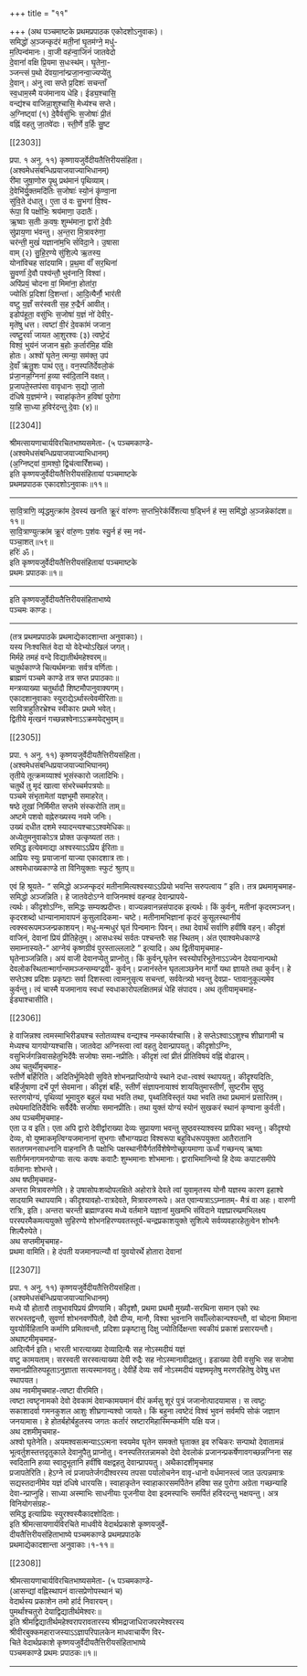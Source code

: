 +++
title = "११"

+++
(अथ पञ्चमाष्टके प्रथमप्रपाठक एकोदशोऽनुवाकः)।  
समिद्धो॑ अ॒ञ्जन्कृद॑रं मती॒नां घृ॒तम॑ग्ने॒ मधु॑-  
म॒त्पिन्व॑मानः। वा॒जी वह॑न्वा॒जिनं॑ जातवेदो  
दे॒वानां॑ वक्षि प्रि॒यमा स॒धःस्थ॑म्। घृ॒तेना॒-  
ञ्जन्त्सं प॒थो दे॑वया॒ना॑न्प्रजा॒नन्वा॒ज्यप्ये॑तु  
दे॒वान्। अ॑नु त्वा सप्ते प्र॒दिशः॑ सचन्ताँ  
स्व॒धाम॒स्मै यज॑मानाय धेहि। ईड्य॒श्चासि॒  
वन्द्य॑श्च वाजिन्ना॒शुश्चासि॒ मेध्य॑श्च सप्ते।  
अ॒ग्निष्ट्वा॑ (१) दे॒वैर्वसु॑भिः स॒जोषाः॑ प्री॒तं  
वह्निं वहतु जा॒तवे॑दाः। स्ती॒र्णे व॒र्हिः सु॒ष्ट

[[2303]]

प्रपा. १ अनु. ११) कृष्णायजुर्वेदीयतैत्तिरीयसंहिता।  
(अश्वमेधसंबन्धिप्रयाजयाज्याभिधानम्)  
री॑मा जुषा॒णोरु पृ॒थु प्रथ॑मानं पृथिव्याम्।  
दे॒वेभि॑र्यु॒क्तमदि॑तिः स॒जोषाः॑ स्यो॒नं कृ॑ण्वा॒ना  
सु॑वि॒ते द॑धातु। ए॒ता उ॑ वः सु॒भगा॑ वि॒श्व-  
रू॑पा॒ वि पक्षो॑भिः॒ श्रय॑माणा॒ उदातैः॑।  
ऋ॒ष्वाः स॒तीः क॒वषः॒ शुम्भ॑माना॒ द्वारो॑ दे॒वीः  
सु॑प्राय॒णा भ॑वन्तु। अ॒न्त॒रा मि॒त्रावरु॑णा॒  
चर॑न्ती॒ मुखं॑ यज्ञाना॑म॒भि सं॑विदा॒ने। उ॒षासा  
वाम् (२) सु॒हि॒र॒ण्ये सु॑शि॒ल्पे ऋ॒तस्य॒  
योना॑विचह सा॑दयामि। प्र॒थ॒मा वाँ॑ सर॒थिना॑  
सु॒वर्णा॑ दे॒वौ पश्य॑न्तौ॒ भुव॑नानि॒ विश्वा॑।  
अपि॑प्रयं॒ चोदना वां॒ मिमा॑ना॒ होता॑रा॒  
ज्योतिः॑ प्र॒दिशा॑ दि॒शन्ता॑। आ॒दि॒त्यैर्नौ॒ भार॑ती  
वष्टु य॒ज्ञँ सर॑स्वती स॒ह रु॒द्रैर्न॑ आवीत्।  
इडोप॑हूता॒ वसु॑भिः स॒जोषा॑ य॒ज्ञं नो॑ देवीर॒-  
मृते॑षु धत्त। त्वष्टा॑ वी॒रं दे॒वका॑मं जजान॒  
त्वष्टु॒रर्वा॑ जायत आ॒शुरश्वः (३) त्वष्टे॒दं  
विश्वं॒ भुय॑नं जजान ब॒होः क॒र्तार॑मि॒ह य॑क्षि  
होतः। अश्वो॑ घृ॒तेन॒ त्मन्या॒ सम॑क्त॒ उप॑  
दे॒वाँ ऋ॑तु॒शः पाथ॑ एतु। वन॒स्पति॑र्देवलो॒कं  
प्र॑जा॒नन्न॒ग्निना॑ ह॒व्या स्व॑दि॒तानि॑ वक्षत्।  
प्र॒जापते॒स्तप॑सा वावृधानः स॒द्यो जा॒तो  
द॑धिषे य॒ज्ञम॑ग्ने। स्वाहा॑कृतेन ह॒विषा॑ पुरोगा  
या॒हि सा॒ध्या ह॒विर॑दन्तु दे॒वाः (४)॥

[[2304]]

श्रीमत्सायणाचार्यविरचितभाष्यसमेता- (५ पञ्चमकाण्डे-  
(अश्वमेधसंबन्धिप्रयाजयाज्याभिधानम्)  
(अ॒ग्निष्ट्वा॑ वा॒मश्वो॒ द्विच॑त्वारिँशच्च)।  
इति कृष्णयजुर्वेदीयतैत्तिरीयसंहितायां पञ्चमाष्टके  
प्रथमप्रपाठक एकादशोऽनुवाकः॥११॥
___________
सा॒वि॒त्राणि॒ व्यृ॑द्धमुत्क्रा॑म दे॒वस्य॑ खनति क्रू॒रं वा॑रुणः स॒प्तभि॒रेक॑विँशत्या ष॒ड्भिर्न ह॑ स्म॒ समि॑द्धो अ॒ञ्जन्नेका॑दश॥११॥  
सा॒वि॒त्राण्युत्क्रा॑म क्रू॒रं वा॑रु॒णः प॒श॑वः स्यु॒र्न ह॑ स्म॒ नव॑-  
पञ्चा॒शत्॥५९॥  
हरिः॑ ॐ।  
इति कृष्णयजुर्वेदीयतैत्तिरीयसंहितायां पञ्चमाष्टके  
प्रथमः प्रपाठकः॥१॥
___________
इति कृष्णयजुर्वेदीयतैत्तिरीयसंहिताभाष्ये  
पञ्चमः काण्डः।
___________
(तत्र प्रथमप्रपाठके प्रथमाद्येकादशान्ता अनुवाकाः)।  
यस्य निःश्वसितं वेदा यो वेदेभ्योऽखिलं जगत्।  
मिर्महे तमहं वन्दे विद्यातीर्थमहेश्वरम्॥  
चतुर्थकाण्जे चित्यर्थमन्त्राः सर्वत्र वर्णिताः।  
ब्राह्मणं पञ्चमे काण्डे तत्र सप्त प्रपाठकाः॥  
मन्त्रव्याख्या चतुर्थादौ शिष्टमौपानुवाक्यगम्।  
एकादशानुवाकाः स्युराद्येऽर्थास्त्वेवमीरिताः॥  
सावित्राहुतिरभ्रेश्च स्वीकारः प्रथमे भवेत्।  
द्वितीये मृत्खनं गच्छन्नश्वेनाऽऽक्रमयेद्भुवम्॥

[[2305]]

प्रपा. १ अनु. ११) कृष्णयजुर्वेदीयतैत्तिरीयसंहिता।  
(अश्वमेधसंबन्धिप्रयाजयाज्याभिघानम्)  
तृतीये तूत्क्रमय्याश्वं भूसंस्कारो जलादिभिः।  
चतुर्थे तु मृदं खात्वा संभरेच्चर्मपत्रयोः॥  
पञ्चमे संभृतामेतां यज्ञभूमौ समाहरेत्।  
षष्ठे तूखां निर्मिमीत सप्तमे संस्करोति ताम्॥  
अष्टमे पशवो वह्नेरुख्यस्य नवमे जनिः।  
उख्यं दधीत दशमे स्यादन्त्यश्चाऽऽश्वमेधिकः॥  
अध्येतुमनुवाकोऽत्र प्रोक्त उत्कृष्यतां ततः।  
समिद्ध इत्येवमाद्या अश्वस्याऽऽप्रिय ईरिताः॥  
आप्रियः स्युः प्रयाजानां याज्या एकादशात्र ताः।  
अश्वमेधाख्यकाण्डे ता विनियुक्ताः स्फुटं श्रुतप्॥

एवं हि श्रूयते- “ समिद्धो अञ्जन्कृदरं मतीनामित्यश्वस्याऽऽप्रियो भवन्ति सरुपत्वाय ” इति। तत्र प्रथमामृचमाह-  
समिद्धो अञ्जन्निति। हे जातवेदोऽग्ने वाजिनमश्वं वहन्वह देवान्प्रापये-  
त्यर्थः। कीदृशोऽग्निः, समिद्धः सम्यक्प्रदीप्तः। वाज्यन्नवानन्नसंपादक इत्यर्थः। किं कुर्वन्, मतीनां कृदरमञ्जन्। कृदरशब्दो धान्यानामावापनं कुसुलादिकमा- चष्टे। मतीनामभिज्ञानां कृदरं कुसूलस्थानीयं त्वक्स्वरूपमञ्जन्प्रकाशयन्। मधु-मन्मधुरं घृतं पिन्वमानः पिवन्। तथा देवार्थं सर्वाणि हवींषि वहन्। कीदृशं वाजिनं, देवानां प्रियं प्रीतिहेतुम्। आसधःस्थं सर्वतः पश्चन्तरैः सह स्थितम्। अंत एवाश्वमेधकाण्डे समाम्नास्यते-“ आग्नेयं कृष्णग्रीवं पुरस्ताल्ललाटे ” इत्यादि। अथ द्वितीयामृचमाह-  
घृतेनाञ्जन्निति। अयं वाजी देवानप्येतु प्राप्नोतु। किं कुर्वन्,घृतेन स्वस्योपरिभूतेनाऽऽज्येन देवयानान्पथो देवलोकस्थितान्मार्गान्समञ्जन्सम्यग्द्रवी- कुर्वन्। प्रजानंस्तेन घृतलाञ्छनेन मार्गो यथा ज्ञायते तथा कुर्वन्। हे सप्तेऽश्व प्रदिशः प्रकृष्टाः सर्वा दिशस्त्वा त्वामनुसृत्य सचन्तां, सर्ववेत्त्र्यो भवन्तु देवप्रा- प्तावानुकूल्यमेव कुर्वन्तु। त्वं चास्मै यजमानाय स्वधां स्वधाकारोपलक्षितमन्नं धेहि संपादय। अथ तृतीयामृचमाह-ईड्याश्चासीति।

[[2306]]

हे वाजिन्नश्व त्वमस्माभिरीड्यश्च स्तोतव्यश्च वन्द्यश्च नम्स्कार्यश्चासि। हे सप्तेऽश्वाऽऽशुश्च शीघ्रागामी च मेध्यश्च यागयोग्यश्चासि। जातवेदा अग्निस्त्वा त्वां वहतु देवान्प्रापयतु। कीदृशोऽग्निः, वसुभिर्जगन्निवासहेतुभिर्देवैः सजोषाः समा-नप्रीतिः। कीदृशं त्वां प्रीतं प्रीतिविषयं वह्निं वोढारम्।  
अथ चतुर्थीमृचमाह-  
स्तीर्णे बर्हिरिति। अदितिर्भूमिदेवी सुविते शोभनप्राप्तियोग्ये स्थाने दधा-त्वश्वं स्थापयतु। कीदृश्यदितिः, बर्हिर्जुषाणा दर्भे पूर्ण सेवमाना। कीदृशं बर्हिः, स्तीर्णं संज्ञापनायाश्वं शाययितुमास्तीर्णं, सुष्टरीम सुष्ठु स्तरणयोग्यं, पृथिव्यां भूमावुरु बहुलं यथा भवति तथा, पृथ्वतिविस्तृतं यथा भवति तथा प्रथमानं प्रसारितम्। तथेयमादितिर्देवेभिः सर्वैर्देवैः सजोषाः समानप्रीतिः। तथा युक्तं योग्यं स्योनं सुखकरं स्थानं कृण्वाना कुर्वती। अथ पञ्चमीमृचमाह-  
एता उ व इति। एता अपि द्वारो देवीर्द्वाराख्या देव्यः सुप्रायणा भवन्तु सुष्ठवस्याश्वस्य प्रापिका भवन्तु। कीदृश्यो देव्यः, वो युष्माकमृत्विग्यजमानानां सुभगाः सौभाग्यप्रदा विश्वरूपा बहुविधरूपयुक्ता आतैरातानि सततगमनसाधनानि वाहनानि तैः पक्षोभिः पक्षस्थानीयैर्गतर्विशेषेणोच्छ्रायमाणा ऊर्ध्वं गच्छन्त्य् ऋष्वाः सतीर्गमनागमनयोग्याः सत्यः कवषः कवाटैः शुम्भमानाः शोभमानाः। द्वाराभिमानिन्यो हि देव्यः कपाटसमीपे वर्तमानाः शोभन्ते।  
अथ षष्ठीमृचमाह-  
अन्तरा मित्रावरुणेति। हे उषासोपःशव्दोपलक्षिते अहोरात्रे देवते त्वां युवामृतस्य योनौ यज्ञस्य कारण इहाश्वे सादयामि स्थापयामि। कीदृश्यावहो-रात्रदेवते, मित्रावरुणरूपे। अत एवान्यत्राऽऽम्नातम्- मैत्रं वा अहः। वारुणी रात्रिः, इति। अन्तरा चरन्ती ब्रह्माण्डस्य मध्ये वर्तमाने यज्ञानां मुखमभि संविदाने यज्ञप्रारम्प्रमभिलक्ष्य परस्परमैकमत्ययुक्ते सुहिरण्ये शोभनहिरण्यवतस्तूर्य-चन्द्रप्रकाशयुक्ते सुशिल्पे सर्वव्यवहारहेतुत्वेन शोभनैः शिल्पैरुपेते।  
अथ सप्तमीमृचमाह-  
प्रथमा वामिति। हे दंपती यजमानपत्न्यौ वां युवयोरर्थे होतारा देवानां

[[2307]]

प्रपा. १ अनु. ११) कृष्णयजुर्वेदीयतैत्तिरीयसंहिता।  
(अश्वमेधसंबंन्धिप्रयाजयाज्याभिधानम्)  
मध्ये यौ होतारौ तावुभावपिप्रयं प्रीणयामि। कीदृशौ, प्रथमा प्रथमौ मुख्यौ-सरथिना समान एको रथः सरभस्तद्वन्तौ, सुवर्णा शोभनवर्णोपेतौ, देवौ दीप्य, मानौ, विश्वा भुवनानि सर्वाँल्लोकान्पश्यन्तौ, वां चोदना मिमाना युवयोर्विहितानि कर्माणि प्रमितवन्तौ, प्रदिशा प्रकृष्टासु दिक्षु ज्योतिर्दिक्षन्ता स्वकीयं प्रकाशं प्रसारयन्तौ। अथाष्टमीमृचमाह-  
आदित्यैर्न इति। भारती भारत्याख्या देव्यादित्यैः सह नोऽस्मदीयं यज्ञं  
वष्टु कामयताम्। सरस्वती सरस्वत्याख्या देवी रुद्रैः सह नोऽस्मानावीद्रक्षतु। इडाख्या देवी वसुभिः सह सजोषा समानप्रीतिरुपहूताऽनुज्ञाता सत्यस्मानवतु। देवीर्हे देव्यः सर्वं नोऽस्मदीयं यज्ञममृतेषु मरणरहितेषु देवेषु धत्त स्थापयत।  
अथ नवमीमृचमाह-त्वष्टा वीरमिति।  
त्वष्टा त्वष्टृनामको देवो देवकामं देवान्कामयमानं वीरं कर्मसु शूरं पुत्रं जजानोत्पादयामास। स त्वष्टुः सकाशादर्वा गमनकुशल आशुः शीघ्रगान्यश्वो जायते। किं बहुना त्वष्टेदं विश्वं भुवनं सर्वमपि सोकं जज्ञान जनयामास। हे होतर्बहोर्बहुलस्य जगतः कर्तारं स्रष्टारमिहास्मिन्कर्मणि यक्षि यज।  
अथ दशमीमृचमाह-  
अश्वो घृतेनेति। अयमश्वसत्मन्याऽऽत्मना स्वयमेव घृतेन समक्तो घृताक्त इव रुचिकरः सन्पाथो देवातामन्नं भूत्वर्तुशस्तत्तदृतुकाले देवानुपैतु प्राप्नोतु। वनस्पतिरतन्नामको देवो देवलोकं प्रजानन्प्रकर्षेणावगच्छन्नग्निना सह स्वदितानि हव्या स्वादुभूतानि हवींषि वक्षद्वहतु देवान्प्रापयतु। अथैकादशीमृचमाह  
प्रजापतेरिति। हेऽग्ने त्वं प्रजापतेर्जगदीश्वरस्य तपसा पर्यालोचनेन वावृ-धानो वर्धमानस्त्वं जात उत्पन्नमात्रः सद्यस्तदानीमेव यज्ञं दधिषे धारयसि। स्वाहाकृतेन स्वाहाकारसमर्पितेन हविषा सह पुरोगा अग्रेता गच्छन्याहि देवा-न्प्राप्नुहि। साध्या अस्माभिः साधनीयाः पूजनीया देवा इदमस्पाभिः समर्पितं हविरदन्तु भक्षयन्तु। अत्र विनियोगसंग्रहः-  
समिद्ध इत्याप्रियः स्युरश्वस्यैकादशोदिताः।  
इति श्रीमत्सायणार्यविरचिते माधवीये वेदार्थप्रकाशे कृष्णयजुर्वे-  
दीयतैत्तिरीयसंहिताभाष्ये पञ्चमकाण्डे प्रथमप्रपाठके  
प्रथमाद्येकादशान्ता अनुवाकाः।१-११॥

[[2308]]

श्रीमत्सायणाचार्यविरचितभाष्यसमेता- (५ पञ्चमकाण्डे-  
(आसन्द्यां वह्निस्थापनं वात्सप्रेणोपस्थानं च)  
वेदार्थस्य प्रकाशेन तमो हांर्द निवारयन्।  
पुमर्थांश्चतुरो देयाद्विद्यातीर्थमेश्वरः॥  
इति श्रीमद्विद्यातीर्थमहेश्वरापरावतारस्य श्रीमद्राजाधिराजपरमेश्वरस्य  
श्रीवीरबुक्कमहाराजस्याऽऽज्ञापरिपालकेन माधवाचार्येण विर-  
चिते वेदार्थप्रकाशे कृष्णयजुर्वेदीयतैत्तिरीयसंहिताभाष्ये  
पञ्चमकाण्डे प्रथमः प्रपाठकः॥१॥
___________
